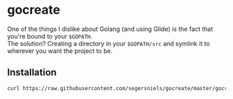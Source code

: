 # gocreate
One of the things I dislike about Golang (and using Glide) is the fact that you're bound to your `$GOPATH`.  
The solution? Creating a directory in your `$GOPATH/src` and symlink it to wherever you want the project to be.

## Installation
```bash
curl https://raw.githubusercontent.com/segersniels/gocreate/master/gocreate > /usr/local/bin/gocreate ; chmod +x /usr/local/bin/gocreate
```
